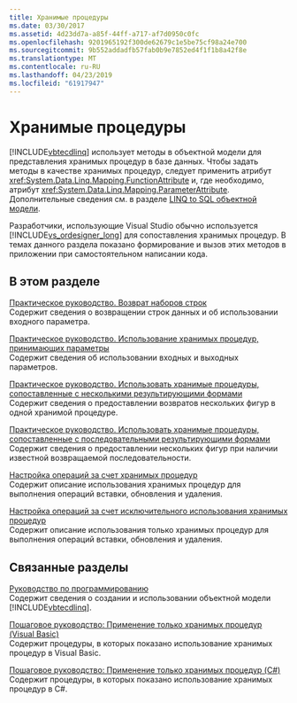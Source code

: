 ```yaml
---
title: Хранимые процедуры
ms.date: 03/30/2017
ms.assetid: 4d23dd7a-a85f-44ff-a717-af7d0950c0fc
ms.openlocfilehash: 9201965192f300de62679c1e5be75cf98a24e700
ms.sourcegitcommit: 9b552addadfb57fab0b9e7852ed4f1f1b8a42f8e
ms.translationtype: MT
ms.contentlocale: ru-RU
ms.lasthandoff: 04/23/2019
ms.locfileid: "61917947"
---
```

# <a name="stored-procedures"></a>Хранимые процедуры
[!INCLUDE[vbtecdlinq](../../../../../../includes/vbtecdlinq-md.md)] использует методы в объектной модели для представления хранимых процедур в базе данных. Чтобы задать методы в качестве хранимых процедур, следует применить атрибут <xref:System.Data.Linq.Mapping.FunctionAttribute> и, где необходимо, атрибут <xref:System.Data.Linq.Mapping.ParameterAttribute>. Дополнительные сведения см. в разделе [LINQ to SQL объектной модели](../../../../../../docs/framework/data/adonet/sql/linq/the-linq-to-sql-object-model.md).  
  
 Разработчики, использующие Visual Studio обычно используется [!INCLUDE[vs_ordesigner_long](../../../../../../includes/vs-ordesigner-long-md.md)] для сопоставления хранимых процедур. В темах данного раздела показано формирование и вызов этих методов в приложении при самостоятельном написании кода.  
  
## <a name="in-this-section"></a>В этом разделе  
 [Практическое руководство. Возврат наборов строк](../../../../../../docs/framework/data/adonet/sql/linq/how-to-return-rowsets.md)  
 Содержит сведения о возвращении строк данных и об использовании входного параметра.  
  
 [Практическое руководство. Использование хранимых процедур, принимающих параметры](../../../../../../docs/framework/data/adonet/sql/linq/how-to-use-stored-procedures-that-take-parameters.md)  
 Содержит сведения об использовании входных и выходных параметров.  
  
 [Практическое руководство. Использовать хранимые процедуры, сопоставленные с несколькими результирующими формами](../../../../../../docs/framework/data/adonet/sql/linq/how-to-use-stored-procedures-mapped-for-multiple-result-shapes.md)  
 Содержит сведения о предоставлении возвратов нескольких фигур в одной хранимой процедуре.  
  
 [Практическое руководство. Использовать хранимые процедуры, сопоставленные с последовательными результирующими формами](../../../../../../docs/framework/data/adonet/sql/linq/how-to-use-stored-procedures-mapped-for-sequential-result-shapes.md)  
 Содержит сведения о предоставлении нескольких фигур при наличии известной возвращаемой последовательности.  
  
 [Настройка операций за счет хранимых процедур](../../../../../../docs/framework/data/adonet/sql/linq/customizing-operations-by-using-stored-procedures.md)  
 Содержит описание использования хранимых процедур для выполнения операций вставки, обновления и удаления.  
  
 [Настройка операций за счет исключительного использования хранимых процедур](../../../../../../docs/framework/data/adonet/sql/linq/customizing-operations-by-using-stored-procedures-exclusively.md)  
 Содержит описание использования только хранимых процедур для выполнения операций вставки, обновления и удаления.  
  
## <a name="related-sections"></a>Связанные разделы  
 [Руководство по программированию](../../../../../../docs/framework/data/adonet/sql/linq/programming-guide.md)  
 Содержит сведения о создании и использовании объектной модели [!INCLUDE[vbtecdlinq](../../../../../../includes/vbtecdlinq-md.md)].  
  
 [Пошаговое руководство: Применение только хранимых процедур (Visual Basic)](../../../../../../docs/framework/data/adonet/sql/linq/walkthrough-using-only-stored-procedures-visual-basic.md)  
 Содержит процедуры, в которых показано использование хранимых процедур в Visual Basic.  
  
 [Пошаговое руководство: Применение только хранимых процедур (C#)](../../../../../../docs/framework/data/adonet/sql/linq/walkthrough-using-only-stored-procedures-csharp.md)  
 Содержит процедуры, в которых показано использование хранимых процедур в C#.
